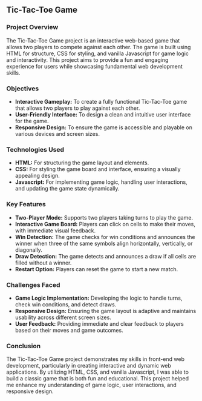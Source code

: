## Tic-Tac-Toe Game

### Project Overview
The Tic-Tac-Toe Game project is an interactive web-based game that allows two players to compete against each other. The game is built using HTML for structure, CSS for styling, and vanilla Javascript for game logic and interactivity. This project aims to provide a fun and engaging experience for users while showcasing fundamental web development skills.

### Objectives
- **Interactive Gameplay:** To create a fully functional Tic-Tac-Toe game that allows two players to play against each other.
- **User-Friendly Interface:** To design a clean and intuitive user interface for the game.
- **Responsive Design:** To ensure the game is accessible and playable on various devices and screen sizes.

### Technologies Used
- **HTML:** For structuring the game layout and elements.
- **CSS:** For styling the game board and interface, ensuring a visually appealing design.
- **Javascript:** For implementing game logic, handling user interactions, and updating the game state dynamically.

### Key Features
- **Two-Player Mode:** Supports two players taking turns to play the game.
- **Interactive Game Board:** Players can click on cells to make their moves, with immediate visual feedback.
- **Win Detection:** The game checks for win conditions and announces the winner when three of the same symbols align horizontally, vertically, or diagonally.
- **Draw Detection:** The game detects and announces a draw if all cells are filled without a winner.
- **Restart Option:** Players can reset the game to start a new match.

### Challenges Faced
- **Game Logic Implementation:** Developing the logic to handle turns, check win conditions, and detect draws.
- **Responsive Design:** Ensuring the game layout is adaptive and maintains usability across different screen sizes.
- **User Feedback:** Providing immediate and clear feedback to players based on their moves and game outcomes.

### Conclusion
The Tic-Tac-Toe Game project demonstrates my skills in front-end web development, particularly in creating interactive and dynamic web applications. By utilizing HTML, CSS, and vanilla Javascript, I was able to build a classic game that is both fun and educational. This project helped me enhance my understanding of game logic, user interactions, and responsive design.
